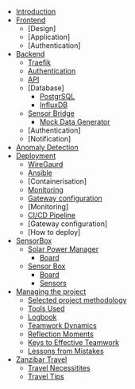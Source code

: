 * [Introduction](introduction.md)
* [Frontend](frontend/README.md)
  * [Design]
  * [Application]
  * [Authentication]
* [Backend](backend/README.md)
  * [Traefik](backend/traefik.md)
  * [Authentication](backend/authentication.md)
  * [API](backend/api-readme.md)
  * [Database]
    * [PostgrSQL](backend/database/postgres.md)
    * [InfluxDB](backend/database/influx.md)
  * [Sensor Bridge](backend/sensor-bridge/README.md)
    * [Mock Data Generator](backend/sensor-bridge/mock-data-generator.md)
  * [Authentication]
  * [Notification]
* [Anomaly Detection](anomaly-detection/README.md)
* [Deployment](deployment/README.md)
  * [WireGaurd](deployment/wireguard.md)
  * [Ansible](deployment/ansible.md)
  * [Containerisation]
  * [Monitoring](deployment/monitoring.md)
  * [Gateway configuration](deployment/gateway.md)
  * [Monitoring]
  * [CI/CD Pipeline](deployment/cicd.md)
  * [Gateway configuration]
  * [How to deploy]
* [SensorBox](sensorbox/README.md)
  * [Solar Power Manager](sensorbox/solar-power-manager/README.md)
    * [Board](sensorbox/solar-power-manager/board/README.md)
  * [Sensor Box](sensorbox/sensor-box/README.md)
    * [Board](sensorbox/sensor-box/board/README.md)
    * [Sensors](sensorbox/sensor-box/sensors/README.md)
* [Managing the project](project-methodology/README.md)
  * [Selected project methodology](project-methodology/selected-methodology.md)
  * [Tools Used](project-methodology/tools-used.md)
  * [Logbook](project-methodology/logbook.md)
  * [Teamwork Dynamics](project-methodology/teamwork-dynamics.md)
  * [Reflection Moments](project-methodology/reflection-moments.md)
  * [Keys to Effective Teamwork](project-methodology/effective-teamwork.md)
  * [Lessons from Mistakes](project-methodology/lessons-learned.md)
* [Zanzibar Travel](travel/README.md)
  * [Travel Necessitites](travel/travel-necessities.md)
  * [Travel Tips](travel/travel-tips.md)
